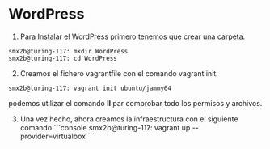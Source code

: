# WordPress
1. Para Instalar el WordPress primero tenemos que crear una carpeta.
```console
smx2b@turing-117: mkdir WordPress
smx2b@turing-117: cd WordPress
```
2. Creamos el fichero vagrantfile con el comando vagrant init.
```console
smx2b@turing-117: vagrant init ubuntu/jammy64
```
podemos utilizar el comando **ll** par comprobar todo los permisos y archivos.

3. Una vez hecho, ahora creamos la infraestructura con el siguiente comando
´´´console 
smx2b@turing-117: vagrant up --provider=virtualbox
´´´



